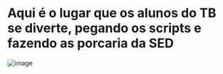 # Aqui é o lugar que os alunos do TB se diverte, pegando os scripts e fazendo as porcaria da SED
![image](https://github.com/user-attachments/assets/fd2a34d0-93da-417b-af58-c46a4fb8437d)


<!--git add--> 
<!--
**odeiocmsp/odeiocmsp** is a ✨ _special_ ✨ repository because its `README.md` (this file) appears on your GitHub profile.

Here are some ideas to get you started:

- 🔭 I’m currently working on ...
- 🌱 I’m currently learning ...
- 👯 I’m looking to collaborate on ...
- 🤔 I’m looking for help with ...
- 💬 Ask me about ...
- 📫 How to reach me: ...
- 😄 Pronouns: ...
- ⚡ Fun fact: ...
-->
